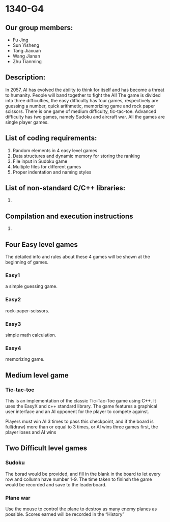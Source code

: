 # 1340-G4

## Our group members:
- Fu Jing
- Sun Yisheng
- Tang Jiaxuan
- Wang Jianan
- Zhu Tianming

## Description:
In 2057, AI has evolved the ability to think for itself and has become a threat to humanity. People will band together to fight the AI! The game is divided into three difficulties, the easy difficulty has four games, respectively are guessing a number, quick arithmetic, memorizing game and rock paper scissors. There is one game of medium difficulty, tic-tac-toe. Advanced difficulty has two games, namely Sudoku and aircraft war. All the games are single player games.

## List of coding requirements:
1. Random elements in 4 easy level games
2. Data structures and dynamic memory for storing the ranking
3. File input in Sudoku game
4. Multiple files for different games
5. Proper indentation and naming styles

## List of non-standard C/C++ libraries:
1.

## Compilation and execution instructions
1.


## Four Easy level games
  The detailed info and rules about these 4 games will be shown at the beginning of games.
  ### Easy1
  a simple guessing game.
  ### Easy2
  rock-paper-scissors.
  ### Easy3
  simple math calculation.
  ### Easy4
  memorizing game.
  
## Medium level game
### Tic-tac-toc
This is an implementation of the classic Tic-Tac-Toe game using C++. It uses the EasyX and c++ standard library. The game features a graphical user interface and an AI opponent for the player to compete against.

Players must win AI 3 times to pass this checkpoint, and if the board is full(draw) more than or equal to 3 times, or AI wins three games first, the player loses and AI wins
## Two Difficult level games
### Sudoku
The borad would be provided, and fill in the blank in the board to let every row and collumn have number 1-9. The time taken to fininsh the game would be recorded and save to the leaderboard.
### Plane war
Use the mouse to control the plane to destroy as many enemy planes as possible. Scores earned will be recorded in the “History”
